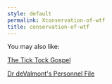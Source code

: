 ```yaml
---
style: default
permalink: Xconservation-of-wtf
title: conservation-of-wtf
---
```

You may also like:

[The Tick Tock Gospel](http://scp-wiki.net/the-tick-tock-gospel)

[Dr deValmont's Personnel File](http://scp-wiki.net/dr-devalmont-s-personnel-file)
